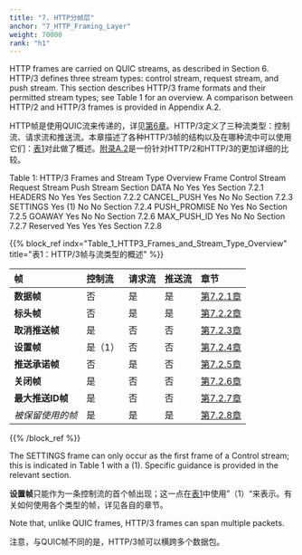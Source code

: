 ```yaml
---
title: "7. HTTP分帧层"
anchor: "7_HTTP_Framing_Layer"
weight: 70000
rank: "h1"
---
```


HTTP frames are carried on QUIC streams, as described in Section 6. HTTP/3 defines three stream types: control stream, request stream, and push stream. This section describes HTTP/3 frame formats and their permitted stream types; see Table 1 for an overview. A comparison between HTTP/2 and HTTP/3 frames is provided in Appendix A.2.

HTTP帧是使用QUIC流来传递的，详见[第6章]()。HTTP/3定义了三种流类型：控制流、请求流和推送流。本章描述了各种HTTP/3帧的结构以及在哪种流中可以使用它们：[表1]()对此做了概述。[附录A.2]()是一份针对HTTP/2和HTTP/3的更加详细的比较。

Table 1: HTTP/3 Frames and Stream Type Overview
Frame	Control Stream	Request Stream	Push Stream	Section
DATA	No	Yes	Yes	Section 7.2.1
HEADERS	No	Yes	Yes	Section 7.2.2
CANCEL_PUSH	Yes	No	No	Section 7.2.3
SETTINGS	Yes (1)	No	No	Section 7.2.4
PUSH_PROMISE	No	Yes	No	Section 7.2.5
GOAWAY	Yes	No	No	Section 7.2.6
MAX_PUSH_ID	Yes	No	No	Section 7.2.7
Reserved	Yes	Yes	Yes	Section 7.2.8

{{% block_ref
indx="Table_1_HTTP3_Frames_and_Stream_Type_Overview"
title="表1：HTTP/3帧与流类型的概述" %}}

| 帧           | 控制流  | 请求流 | 推送流 | 章节          |
|:------------|:-----|:----|:----|:------------|
| **数据帧**     | 否    | 是   | 是   | [第7.2.1章]() |
| **标头帧**     | 否    | 是   | 是   | [第7.2.2章]() |
| **取消推送帧**   | 是    | 否   | 否   | [第7.2.3章]() |
| **设置帧**     | 是（1） | 否   | 否   | [第7.2.4章]() |
| **推送承诺帧**   | 否    | 是   | 否   | [第7.2.5章]() |
| **关闭帧**     | 是    | 否   | 否   | [第7.2.6章]() |
| **最大推送ID帧** | 是    | 否   | 否   | [第7.2.7章]() |
| *被保留使用的帧*   | 是    | 是   | 是   | [第7.2.8章]() |

{{% /block_ref %}}

The SETTINGS frame can only occur as the first frame of a Control stream; this is indicated in Table 1 with a (1). Specific guidance is provided in the relevant section.

**设置帧**只能作为一条控制流的首个帧出现；这一点在[表1]()中使用”（1）“来表示。有关如何使用各个类型的帧，详见各自的章节。

Note that, unlike QUIC frames, HTTP/3 frames can span multiple packets.

注意，与QUIC帧不同的是，HTTP/3帧可以横跨多个数据包。
